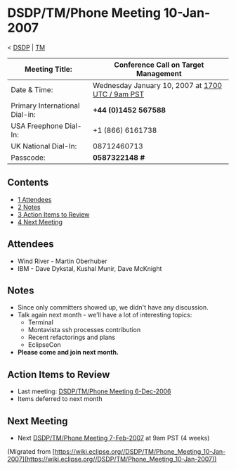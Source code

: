 

DSDP/TM/Phone Meeting 10-Jan-2007
=================================

< [DSDP](https://wiki.eclipse.org/DSDP "DSDP")‎ | [TM](./TM "DSDP/TM")

| Meeting Title: | **Conference Call on Target Management** |
| --- | --- |
| Date & Time: | Wednesday January 10, 2007 at [1700 UTC / 9am PST](http://www.timeanddate.com/worldclock/fixedtime.html?month=1&day=10&year=2007&hour=17&min=00&sec=0&p1=0) |
| Primary International Dial-in: | **+44 (0)1452 567588** |
| USA Freephone Dial-In: | +1 (866) 6161738 |
| UK National Dial-In: | 08712460713 |
| Passcode: | **0587322148 #** |

Contents
--------

*   [1 Attendees](#Attendees)
*   [2 Notes](#Notes)
*   [3 Action Items to Review](#Action-Items-to-Review)
*   [4 Next Meeting](#Next-Meeting)

Attendees
---------

*   Wind River - Martin Oberhuber
*   IBM - Dave Dykstal, Kushal Munir, Dave McKnight

Notes
-----

*   Since only committers showed up, we didn't have any discussion.
*   Talk again next month - we'll have a lot of interesting topics:
    *   Terminal
    *   Montavista ssh processes contribution
    *   Recent refactorings and plans
    *   EclipseCon
*   **Please come and join next month.**

Action Items to Review
----------------------

*   Last meeting: [DSDP/TM/Phone Meeting 6-Dec-2006](./Phone_Meeting_6-Dec-2006 "DSDP/TM/Phone Meeting 6-Dec-2006")
*   Items deferred to next month

Next Meeting
------------

*   Next [DSDP/TM/Phone Meeting 7-Feb-2007](./Phone_Meeting_7-Feb-2007 "DSDP/TM/Phone Meeting 7-Feb-2007") at 9am PST (4 weeks)


(Migrated from [https://wiki.eclipse.org//DSDP/TM/Phone_Meeting_10-Jan-2007](https://wiki.eclipse.org//DSDP/TM/Phone_Meeting_10-Jan-2007))